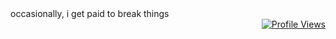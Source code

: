 <div align="left">occasionally, i get paid to break things</div>
<div align="right">
    <a href="https://komarev.com/ghpvc/?username=garmir&style=flat-square">
        <img src="https://komarev.com/ghpvc/?username=garmir&style=flat-square" alt="Profile Views" />
    </a>
</div>

